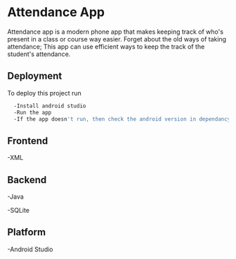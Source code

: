 
# Attendance App


Attendance app is a modern phone app that makes keeping track of who's present in a class or course way easier. Forget about the old ways of taking attendance; This app can use efficient ways to keep the track of the student's attendance.


## Deployment

To deploy this project run

```bash
  -Install android studio
  -Run the app
  -If the app doesn't run, then check the android version in dependancy 
```


## Frontend
-XML
## Backend
-Java

-SQLite
## Platform
-Android Studio

